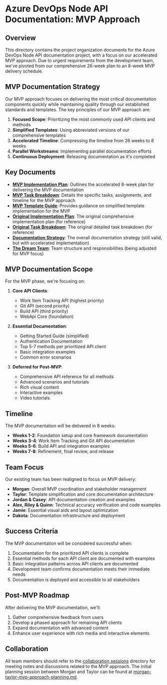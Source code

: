 # Azure DevOps Node API Documentation: MVP Approach

## Overview

This directory contains the project organization documents for the Azure DevOps Node API documentation project, with a focus on our accelerated MVP approach. Due to urgent requirements from the development team, we've pivoted from our comprehensive 26-week plan to an 8-week MVP delivery schedule.

## MVP Documentation Strategy

Our MVP approach focuses on delivering the most critical documentation components quickly while maintaining quality through our established standards and templates. The key principles of our MVP approach are:

1. **Focused Scope**: Prioritizing the most commonly used API clients and methods
2. **Simplified Templates**: Using abbreviated versions of our comprehensive templates
3. **Accelerated Timeline**: Compressing the timeline from 26 weeks to 8 weeks
4. **Parallel Workstreams**: Implementing parallel documentation efforts
5. **Continuous Deployment**: Releasing documentation as it's completed

## Key Documents

- **[MVP Implementation Plan](mvp-implementation-plan.md)**: Outlines the accelerated 8-week plan for delivering the MVP documentation
- **[MVP Task Breakdown](mvp-task-breakdown.md)**: Details the specific tasks, assignments, and timeline for the MVP approach
- **[MVP Template Guide](mvp-template-guide.md)**: Provides guidance on simplified template implementation for the MVP
- **[Original Implementation Plan](implementation-plan.md)**: The original comprehensive implementation plan (for reference)
- **[Original Task Breakdown](task-breakdown.md)**: The original detailed task breakdown (for reference)
- **[Documentation Strategy](documentation-strategy.md)**: The overall documentation strategy (still valid, but with accelerated implementation)
- **[The Dream Team](the-dream-team.md)**: Team structure and responsibilities (being adjusted for MVP focus)

## MVP Documentation Scope

For the MVP phase, we're focusing on:

1. **Core API Clients**:
   - Work Item Tracking API (highest priority)
   - Git API (second priority)
   - Build API (third priority)
   - WebApi Core (foundation)

2. **Essential Documentation**:
   - Getting Started Guide (simplified)
   - Authentication Documentation
   - Top 5-7 methods per prioritized API client
   - Basic integration examples
   - Common error scenarios

3. **Deferred for Post-MVP**:
   - Comprehensive API reference for all methods
   - Advanced scenarios and tutorials
   - Rich visual content
   - Interactive examples
   - Video tutorials

## Timeline

The MVP documentation will be delivered in 8 weeks:

- **Weeks 1-2**: Foundation setup and core framework documentation
- **Weeks 3-4**: Work Item Tracking and Git API documentation
- **Weeks 5-6**: Build API and integration examples
- **Weeks 7-8**: Refinement, final review, and release

## Team Focus

Our existing team has been realigned to focus on MVP delivery:

- **Morgan**: Overall MVP coordination and stakeholder management
- **Taylor**: Template simplification and core documentation architecture
- **Jordan & Casey**: API documentation creation and examples
- **Alex, Riley & Quinn**: Technical accuracy verification and code examples
- **Jamie**: Essential visual aids and layout optimization
- **Dakota**: Documentation infrastructure and deployment

## Success Criteria

The MVP documentation will be considered successful when:

1. Documentation for the prioritized API clients is complete
2. Essential methods for each API client are documented with examples
3. Basic integration patterns across API clients are documented
4. Development team confirms documentation meets their immediate needs
5. Documentation is deployed and accessible to all stakeholders

## Post-MVP Roadmap

After delivering the MVP documentation, we'll:

1. Gather comprehensive feedback from users
2. Develop a phased approach for remaining API clients
3. Expand documentation with advanced content
4. Enhance user experience with rich media and interactive elements

## Collaboration

All team members should refer to the [collaboration sessions](../collaboration-sessions/) directory for meeting notes and discussions related to the MVP approach. The initial planning session between Morgan and Taylor can be found at [morgan-taylor-mvp-approach-planning.md](../collaboration-sessions/discussions/morgan-taylor-mvp-approach-planning.md). 